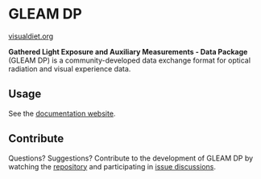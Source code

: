 # GLEAM DP

[visualdiet.org](https://www.visualdiet.org)

**Gathered Light Exposure and Auxiliary Measurements - Data Package** (GLEAM DP) is a community-developed data exchange format for optical radiation and visual experience data.

## Usage

See the [documentation website](https://tscnlab.github.io/GLEAM-dp/).

## Contribute

Questions? Suggestions? Contribute to the development of GLEAM DP by watching the [repository](https://github.com/tscnlab/GLEAM-dp) and participating in [issue discussions](https://github.com/tscnlab/GLEAM-dp/issues).
